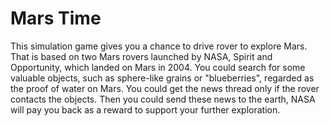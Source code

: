 # Mars Time
This simulation game gives you a chance to drive rover to explore Mars. That is based on two Mars rovers launched by NASA, Spirit and Opportunity, which landed on Mars in 2004. You could search for some valuable objects, such as sphere-like grains or "blueberries", regarded as the proof of water on Mars. You could get the news thread only if the rover contacts the objects. Then you could send these news to the earth, NASA will pay you back as a reward to support your further exploration.
